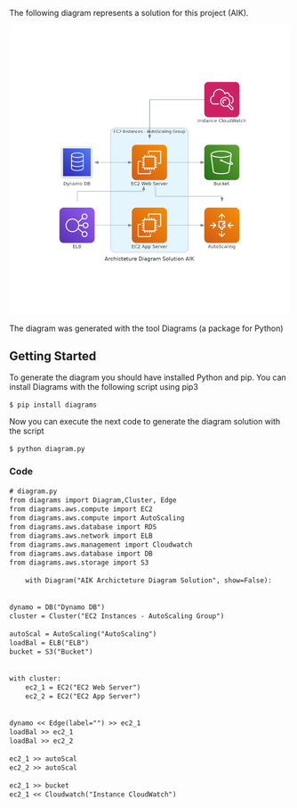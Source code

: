 
The following diagram represents a solution for this project (AIK).

![Diagram Solution](https://github.com/juanchovelezpro/aik-portal/blob/diagram/archicteture_diagram_solution_aik.png?raw=true "Diagram Solution")

The diagram was generated with the tool Diagrams (a package for Python)

## Getting Started
To generate the diagram you should have installed Python and pip.
You can install Diagrams with the following script using pip3

`$ pip install diagrams`

Now you can execute the next code to generate the diagram solution with the script 

`$ python diagram.py`

### Code

	# diagram.py
	from diagrams import Diagram,Cluster, Edge
	from diagrams.aws.compute import EC2
	from diagrams.aws.compute import AutoScaling
	from diagrams.aws.database import RDS
	from diagrams.aws.network import ELB
	from diagrams.aws.management import Cloudwatch
	from diagrams.aws.database import DB
	from diagrams.aws.storage import S3

		with Diagram("AIK Archicteture Diagram Solution", show=False):

    
    dynamo = DB("Dynamo DB")
    cluster = Cluster("EC2 Instances - AutoScaling Group")
    
    autoScal = AutoScaling("AutoScaling")
    loadBal = ELB("ELB")
    bucket = S3("Bucket")
    
    
    with cluster:
        ec2_1 = EC2("EC2 Web Server")
        ec2_2 = EC2("EC2 App Server")
        
    
    dynamo << Edge(label="") >> ec2_1
    loadBal >> ec2_1
    loadBal >> ec2_2
    
    ec2_1 >> autoScal
    ec2_2 >> autoScal
    
    ec2_1 >> bucket
    ec2_1 << Cloudwatch("Instance CloudWatch")



